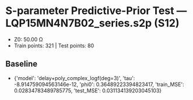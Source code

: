 # S-parameter Predictive-Prior Test — LQP15MN4N7B02_series.s2p (S12)
- Z0: 50.00 Ω
- Train points: 321  |  Test points: 80

## Baseline
- {'model': 'delay+poly_complex_logf(deg=3)', 'tau': -8.914759094563146e-12, 'phi0': 0.36489223394823417, 'train_MSE': 0.02834783489785775, 'test_MSE': 0.031134139203045103}